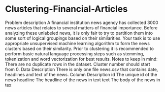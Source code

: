 # Clustering-Financial-Articles
 Problem description A financial institution news agency has collected 3000 news articles that relates to several matters of financial importance. Before analyzing these unlabeled news, it is only fair to try to partition them into some sort of logical groupings based on their similarities.  Your task is to use appropriate unsupervised machine learning algorithm to form the news clusters based on their similarity. Prior to clustering it is recommended to perform basic natural language processing steps such as stemming, tokenization and word vectorization for best results.  Notes to keep in mind:  There are no duplicate rows in the dataset.  Cluster number should start from 0.  Data Description There is only one file news.csv that contains date, headlines and text of the news.  Column  Description  id  The unique id of the news  headline  The headline of the news in text  text  The body of the news in tex
